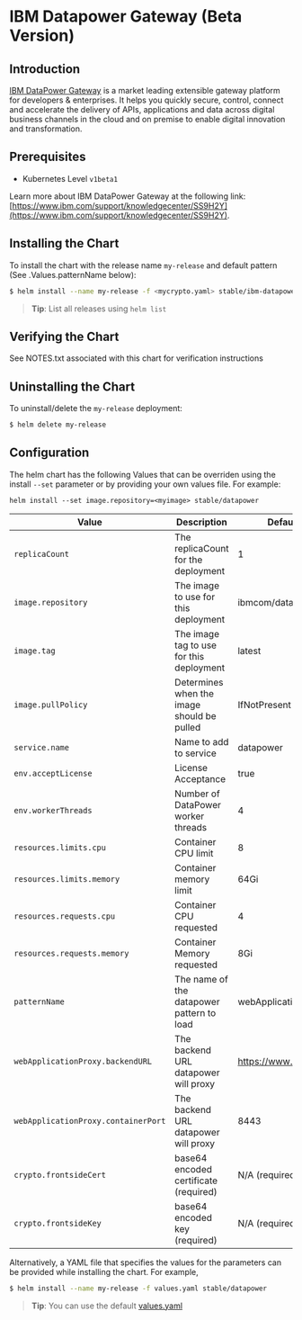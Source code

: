 # IBM Datapower Gateway (Beta Version)

## Introduction
[IBM DataPower Gateway](http://www-03.ibm.com/software/products/en/datapower-gateway) is a market leading extensible gateway platform for developers & enterprises. It helps you quickly secure, control, connect and accelerate the delivery of APIs, applications and data across digital business channels in the cloud and on premise to enable digital innovation and transformation.

## Prerequisites

- Kubernetes Level `v1beta1`

Learn more about IBM DataPower Gateway at the following link: [https://www.ibm.com/support/knowledgecenter/SS9H2Y](https://www.ibm.com/support/knowledgecenter/SS9H2Y).

 ## Installing the Chart
 To install the chart with the release name `my-release` and default pattern (See .Values.patternName below):
 ```bash
$ helm install --name my-release -f <mycrypto.yaml> stable/ibm-datapower-dev
```

> **Tip**: List all releases using `helm list`
## Verifying the Chart
See NOTES.txt associated with this chart for verification instructions

 ## Uninstalling the Chart
To uninstall/delete the `my-release` deployment:

```bash
$ helm delete my-release
```



## Configuration
The helm chart has the following Values that can be overriden using the install `--set` parameter or by providing your own values file. For example:

`helm install --set image.repository=<myimage> stable/datapower`

| Value                              | Description                                   | Default             |
|------------------------------------|-----------------------------------------------|---------------------|
| `replicaCount`                     | The replicaCount for the deployment           | 1                   |
| `image.repository`                 | The image to use for this deployment          | ibmcom/datapower    |
| `image.tag`                        | The image tag to use for this deployment      | latest              |
| `image.pullPolicy`                 | Determines when the image should be pulled    | IfNotPresent        |
| `service.name`                     | Name to add to service                        | datapower           |
| `env.acceptLicense`                | License Acceptance                            | true                |
| `env.workerThreads`                | Number of DataPower worker threads            | 4                   |
| `resources.limits.cpu`             | Container CPU limit                           | 8                   |
| `resources.limits.memory`          | Container memory limit                        | 64Gi                |
| `resources.requests.cpu`           | Container CPU requested                       | 4                   |
| `resources.requests.memory`        | Container Memory requested                    | 8Gi                 |
| `patternName`                      | The name of the datapower pattern to load     | webApplicationProxy |
| `webApplicationProxy.backendURL`   | The backend URL datapower will proxy          | https://www.ibm.com |
| `webApplicationProxy.containerPort`| The backend URL datapower will proxy          | 8443                |
| `crypto.frontsideCert`             | base64 encoded certificate (required)         | N/A (required)      | 
| `crypto.frontsideKey`              | base64 encoded key (required)                 | N/A (required)      | 


Alternatively, a YAML file that specifies the values for the parameters can be provided while installing the chart. For example,

```bash
$ helm install --name my-release -f values.yaml stable/datapower
```

> **Tip**: You can use the default [values.yaml](values.yaml)
